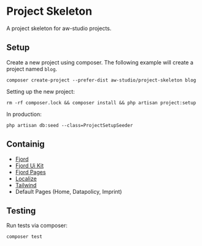 # Project Skeleton

A project skeleton for aw-studio projects.

## Setup

Create a new project using composer. The following example will create a project named `blog`.

```shell
composer create-project --prefer-dist aw-studio/project-skeleton blog
```

Setting up the new project:

```shell
rm -rf composer.lock && composer install && php artisan project:setup
```

In production:

```shell
php artisan db:seed --class=ProjectSetupSeeder
```

## Containig

-   [Fjord](https://github.com/aw-studio/fjord)
-   [Fjord Ui Kit](https://github.com/aw-studio/fjord-ui-kit)
-   [Fjord Pages](https://github.com/aw-studio/fjord-pages)
-   [Localize](https://github.com/aw-studio/localize)
-   [Tailwind](https://tailwindcss.com/)
-   Default Pages (Home, Datapolicy, Imprint)

## Testing

Run tests via composer:

```shell
composer test
```
